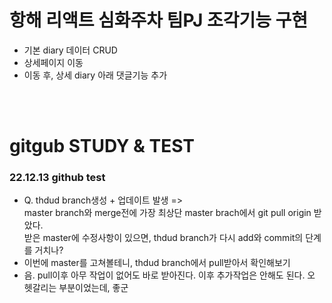 # 항해 리액트 심화주차 팀PJ 조각기능 구현

- 기본 diary 데이터 CRUD
- 상세페이지 이동
- 이동 후, 상세 diary 아래 댓글기능 추가 
<br>
<br>

# gitgub STUDY & TEST

### 22.12.13 github test<br>

- Q. thdud branch생성 + 업데이트 발생 => <br>
master branch와 merge전에 가장 최상단 master brach에서 git pull origin 받았다.<br>
받은 master에 수정사항이 있으면, thdud branch가 다시 add와 commit의 단계를 거치나?<br>
- 이번에 master를 고쳐볼테니, thdud branch에서 pull받아서 확인해보기
- 음. pull이후 아무 작업이 없어도 바로 받아진다. 이후 추가작업은 안해도 된다. 오 헷갈리는 부분이었는데, 좋군 